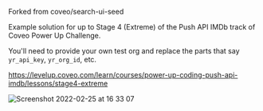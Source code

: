Forked from coveo/search-ui-seed

Example solution for up to Stage 4 (Extreme) of the Push API IMDb track of Coveo Power Up Challenge.

You'll need to provide your own test org and replace the parts that say `yr_api_key`, `yr_org_id`, etc.

https://levelup.coveo.com/learn/courses/power-up-coding-push-api-imdb/lessons/stage4-extreme

![Screenshot 2022-02-25 at 16 33 07](https://user-images.githubusercontent.com/3920879/155751958-d1b28888-bf8a-4e1d-b8f1-2c41f20ddf69.png)
